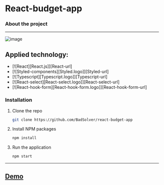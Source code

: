 # React-budget-app

### About the project
---
![image](https://user-images.githubusercontent.com/95409553/184149484-61e2f592-af72-4898-990c-72b8bdad885b.png)




## Applied technology: 

* [![React][React.js]][React-url]
* [![Styled-components][Styled.logo]][Styled-url]
* [![Typescript][Typescript.logo]][Typescript-url]
* [![React-select][React-select.logo]][React-select-url]
* [![React-hook-form][React-hook-form.logo]][React-hook-form-url]



### Installation

1. Clone the repo
   ```sh
   git clone https://github.com/BadSolver/react-budget-app
   ```
2. Install NPM packages
   ```sh
   npm install
   ```
3. Run the application
   ```sh
   npm start
   ```


---
## [Demo](https://badsolver.github.io/react-budget-app/)
